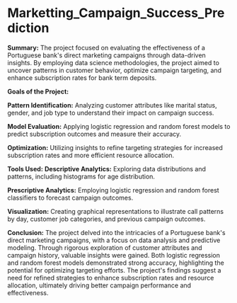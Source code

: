 # Marketting_Campaign_Success_Prediction

**Summary:**
The project focused on evaluating the effectiveness of a Portuguese bank's direct marketing campaigns through data-driven insights. By employing data science methodologies, the project aimed to uncover patterns in customer behavior, optimize campaign targeting, and enhance subscription rates for bank term deposits.

**Goals of the Project:**

**Pattern Identification:** Analyzing customer attributes like marital status, gender, and job type to understand their impact on campaign success.  

**Model Evaluation:** Applying logistic regression and random forest models to predict subscription outcomes and measure their accuracy.  

**Optimization:** Utilizing insights to refine targeting strategies for increased subscription rates and more efficient resource allocation.  

**Tools Used:**
**Descriptive Analytics:** Exploring data distributions and patterns, including histograms for age distribution.  

**Prescriptive Analytics:** Employing logistic regression and random forest classifiers to forecast campaign outcomes.  

**Visualization:** Creating graphical representations to illustrate call patterns by day, customer job categories, and previous campaign outcomes.  

**Conclusion:**
The project delved into the intricacies of a Portuguese bank's direct marketing campaigns, with a focus on data analysis and predictive modeling. Through rigorous exploration of customer attributes and campaign history, valuable insights were gained. Both logistic regression and random forest models demonstrated strong accuracy, highlighting the potential for optimizing targeting efforts. The project's findings suggest a need for refined strategies to enhance subscription rates and resource allocation, ultimately driving better campaign performance and effectiveness.
